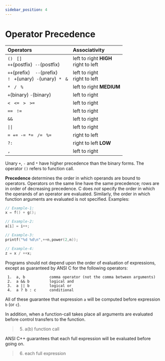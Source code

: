 ```yaml
---
sidebar_position: 4
---
```


# Operator Precedence

| Operators                                                                                                             | Associativity                            |
| :-------------------------------------------------------------------------------------------------------------------- | :--------------------------------------- |
| `()`&nbsp;&nbsp; `[]`<br/>`++`(postfix) &nbsp;`--`(postfix)                                                           | left to right **HIGH**<br/>right to left |
| `++`(prefix) &nbsp;&nbsp;&nbsp;`--`(prefix)<br/>`!`&nbsp;&nbsp; `+`(unary) &nbsp;`-`(unary) &nbsp;`*`&nbsp;&nbsp; `&` | left to right<br/>right to left          |
| `*`&nbsp;&nbsp; `/`&nbsp;&nbsp; `%`                                                                                   | left to right **MEDIUM**                 |
| `+`(binary) `-`(binary)                                                                                               | left to right                            |
| `<`&nbsp;&nbsp; `<=`&nbsp;&nbsp; `>`&nbsp;&nbsp; `>=`                                                                 | left to right                            |
| `==`&nbsp;&nbsp; `!=`                                                                                                 | left to right                            |
| `&&`                                                                                                                  | left to right                            |
| <code>&#124;&#124;</code>                                                                                             | left to right                            |
| `=`&nbsp;&nbsp;`+=`&nbsp;&nbsp;`-=`&nbsp;&nbsp;`*=`&nbsp;&nbsp; `/=`&nbsp;&nbsp; `%=`                                 | right to left                            |
| `?:`                                                                                                                  | right to left **LOW**                    |
| `,`                                                                                                                   | left to right                            |

Unary `+`, `-` and `*` have higher precedence than the binary forms. The operator `()` refers to function call.

**Precedence** determines the order in which operands are bound to operators. Operators on the same line have the same precedence; rows are in order of decreasing precedence. C does _not_ specify the order in which the operands of an operator are evaluated. Similarly, the order in which function arguments are evaluated is not specified. Examples:

```c
// Example-1:
x = f() + g();

// Example-2:
a[i] = i++;

// Example-3:
printf("%d %d\n",++n,power(2,n));

// Example-4:
z = x / ++x;
```

Programs should not depend upon the order of evaluation of expressions, except as guaranteed by ANSI C for the following operators:

```
 1.  a, b           comma operator (not the comma between arguments)
 2.  a && b         logical and
 3.  a || b         logical or
 4.  a ? b : c      conditional
```

All of these guarantee that expression `a` will be computed before expression `b` (or `c`).

In addition, when a function-call takes place all arguments are evaluated before control transfers to the function.

> 5.  a(b) function call

ANSI C++ guarantees that each full expression will be evaluated before going on.

> 6.  each full expression

